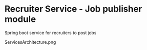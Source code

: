 # Recruiter Service - Job publisher module
Spring boot service for recruiters to post jobs

ServicesArchitecture.png




